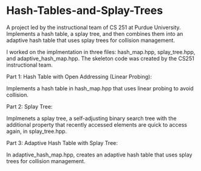 # Hash-Tables-and-Splay-Trees
A project led by the instructional team of CS 251 at Purdue University. Implements a hash table, a splay tree, and then combines them into an adaptive hash table that uses splay trees for collision management.

I worked on the implmentation in three files: hash_map.hpp, splay_tree.hpp, and adaptive_hash_map.hpp. The skeleton code was created by the CS251 instructional team.

Part 1: Hash Table with Open Addressing (Linear Probing):

Implements a hash table in hash_map.hpp that uses linear probing to avoid collision.

Part 2: Splay Tree:

Implmenets a splay tree, a self-adjusting binary search tree with the additional property that recently accessed
elements are quick to access again, in splay_tree.hpp.

Part 3: Adaptive Hash Table with Splay Tree:

In adaptive_hash_map.hpp, creates an adaptive hash table that uses splay trees for collision management.
